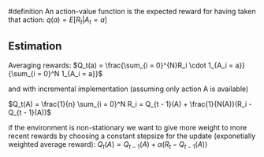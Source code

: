 #definition
An action-value function is the expected reward for having taken that action:
$q(a) = E[R_t|A_t = a]$

## Estimation 
Averaging rewards:
$Q_t(a) = \frac{\sum_{i = 0}^{N}R_i \cdot 1_{A_i = a}}{\sum_{i = 0}^N 1_{A_i = a}}$

and with incremental implementation (assuming only action A is available)

$Q_t(A) = \frac{1}{n} \sum_{i = 0}^N R_i = Q_{t - 1}(A) + \frac{1}{N(A)}(R_i - Q_{t - 1}(A))$

if the environment is non-stationary we want to give more weight to more recent rewards by choosing a constant stepsize for the update (exponetially weighted average reward):
$Q_t(A) = Q_{t-1}(A) + \alpha (R_t - Q_{t - 1}(A))$

